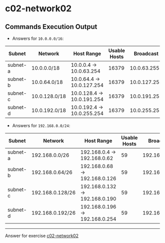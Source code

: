 # c02-network02

## Commands Execution Output

- Answers for `10.0.0.0/16`:

|Subnet|Network|Host Range|Usable Hosts|Broadcast|AWS Reserved|
|---|---|---|---|---|---|
|subnet-a| 10.0.0.0/18|10.0.0.4 -> 10.0.63.254|16379|10.0.63.255|10.0.0.1-10.0.0.3|
|subnet-b| 10.0.64.0/18|10.0.64.4 -> 10.0.127.254|16379|10.0.127.255|10.0.64.1-10.0.64.3|
|subnet-c| 10.0.128.0/18|10.0.128.4 -> 10.0.191.254|16379|10.0.191.255|10.0.128.1-10.0.128.3|
|subnet-d| 10.0.192.0/18|10.0.192.4 -> 10.0.255.254|16379|10.0.255.255|10.0.192.1-10.0.192.3|

- Answers for `192.168.0.0/24`:

|Subnet|Network|Host Range|Usable Hosts|Broadcast|AWS Reserved|
|---|---|---|---|---|---|
|subnet-a| 192.168.0.0/26|192.168.0.4 -> 192.168.0.62|59|192.168.0.63|192.168.0.1-192.168.0.3|
|subnet-b| 192.168.0.64/26|192.168.0.68 -> 192.168.0.126|59|192.168.0.127|192.168.0.65-192.168.0.67|
|subnet-c| 192.168.0.128/26|192.168.0.132 -> 192.168.0.190|59|192.168.0.191|192.168.0.129-192.168.0.131|
|subnet-d| 192.168.0.192/26|192.168.0.196 -> 192.168.0.254|59|192.168.0.255|192.168.0.193-192.168.0.195|

<!-- Don't change anything below this point-->
***
Answer for exercise [c02-network02](https://github.com/devopsacademyau/academy/blob/893381c6f0b69434d9e8597d3d4b1c17f9bc1371/classes/02class/exercises/c02-network02/README.md)
